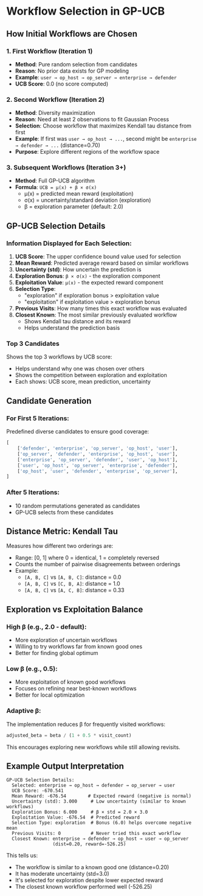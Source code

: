 # Workflow Selection in GP-UCB

## How Initial Workflows are Chosen

### 1. **First Workflow (Iteration 1)**
- **Method**: Pure random selection from candidates
- **Reason**: No prior data exists for GP modeling
- **Example**: `user → op_host → op_server → enterprise → defender`
- **UCB Score**: 0.0 (no score computed)

### 2. **Second Workflow (Iteration 2)**
- **Method**: Diversity maximization
- **Reason**: Need at least 2 observations to fit Gaussian Process
- **Selection**: Choose workflow that maximizes Kendall tau distance from first
- **Example**: If first was `user → op_host → ...`, second might be `enterprise → defender → ...` (distance=0.70)
- **Purpose**: Explore different regions of the workflow space

### 3. **Subsequent Workflows (Iteration 3+)**
- **Method**: Full GP-UCB algorithm
- **Formula**: `UCB = μ(x) + β × σ(x)`
  - μ(x) = predicted mean reward (exploitation)
  - σ(x) = uncertainty/standard deviation (exploration)
  - β = exploration parameter (default: 2.0)

## GP-UCB Selection Details

### Information Displayed for Each Selection:

1. **UCB Score**: The upper confidence bound value used for selection
2. **Mean Reward**: Predicted average reward based on similar workflows
3. **Uncertainty (std)**: How uncertain the prediction is
4. **Exploration Bonus**: `β × σ(x)` - the exploration component
5. **Exploitation Value**: `μ(x)` - the expected reward component
6. **Selection Type**: 
   - "exploration" if exploration bonus > exploitation value
   - "exploitation" if exploitation value > exploration bonus
7. **Previous Visits**: How many times this exact workflow was evaluated
8. **Closest Known**: The most similar previously evaluated workflow
   - Shows Kendall tau distance and its reward
   - Helps understand the prediction basis

### Top 3 Candidates
Shows the top 3 workflows by UCB score:
- Helps understand why one was chosen over others
- Shows the competition between exploration and exploitation
- Each shows: UCB score, mean prediction, uncertainty

## Candidate Generation

### For First 5 Iterations:
Predefined diverse candidates to ensure good coverage:
```python
[
    ['defender', 'enterprise', 'op_server', 'op_host', 'user'],
    ['op_server', 'defender', 'enterprise', 'op_host', 'user'],
    ['enterprise', 'op_server', 'defender', 'user', 'op_host'],
    ['user', 'op_host', 'op_server', 'enterprise', 'defender'],
    ['op_host', 'user', 'defender', 'enterprise', 'op_server'],
]
```

### After 5 Iterations:
- 10 random permutations generated as candidates
- GP-UCB selects from these candidates

## Distance Metric: Kendall Tau

Measures how different two orderings are:
- Range: [0, 1] where 0 = identical, 1 = completely reversed
- Counts the number of pairwise disagreements between orderings
- Example:
  - `[A, B, C]` vs `[A, B, C]`: distance = 0.0
  - `[A, B, C]` vs `[C, B, A]`: distance = 1.0
  - `[A, B, C]` vs `[A, C, B]`: distance = 0.33

## Exploration vs Exploitation Balance

### High β (e.g., 2.0 - default):
- More exploration of uncertain workflows
- Willing to try workflows far from known good ones
- Better for finding global optimum

### Low β (e.g., 0.5):
- More exploitation of known good workflows
- Focuses on refining near best-known workflows
- Better for local optimization

### Adaptive β:
The implementation reduces β for frequently visited workflows:
```python
adjusted_beta = beta / (1 + 0.5 * visit_count)
```
This encourages exploring new workflows while still allowing revisits.

## Example Output Interpretation

```
GP-UCB Selection Details:
  Selected: enterprise → op_host → defender → op_server → user
  UCB Score: -670.541
  Mean Reward: -676.54        # Expected reward (negative is normal)
  Uncertainty (std): 3.000     # Low uncertainty (similar to known workflows)
  Exploration Bonus: 6.000     # β × std = 2.0 × 3.0
  Exploitation Value: -676.54  # Predicted reward
  Selection Type: exploration  # Bonus (6.0) helps overcome negative mean
  Previous Visits: 0           # Never tried this exact workflow
  Closest Known: enterprise → defender → op_host → user → op_server
                 (dist=0.20, reward=-526.25)
```

This tells us:
- The workflow is similar to a known good one (distance=0.20)
- It has moderate uncertainty (std=3.0)
- It's selected for exploration despite lower expected reward
- The closest known workflow performed well (-526.25)
